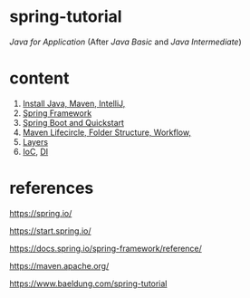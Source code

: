# spring-tutorial

*Java for Application* (After *Java Basic* and *Java Intermediate*)

# content

1. [Install Java, Maven, IntelliJ,]()
2. [Spring Framework]()
3. [Spring Boot and Quickstart]()
4. [Maven Lifecircle, Folder Structure, Workflow,]()
5. [Layers](https://github.com/locchh/spring-tutorial/edit/main/docs/Layers.md)
6. [IoC](https://github.com/locchh/spring-tutorial/blob/main/docs/IoC.md), [DI](https://github.com/locchh/spring-tutorial/blob/main/docs/DI.md)

# references

https://spring.io/

https://start.spring.io/

https://docs.spring.io/spring-framework/reference/

https://maven.apache.org/

https://www.baeldung.com/spring-tutorial
